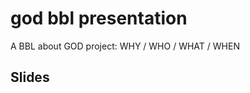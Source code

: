 # god bbl presentation

A BBL about GOD project: WHY &#x2F; WHO &#x2F; WHAT &#x2F; WHEN

## Slides


